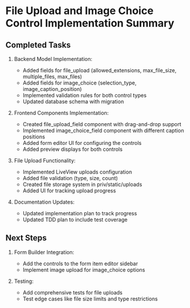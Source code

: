 # File Upload and Image Choice Control Implementation Summary

## Completed Tasks

1. Backend Model Implementation:
   - Added fields for file_upload (allowed_extensions, max_file_size, multiple_files, max_files)
   - Added fields for image_choice (selection_type, image_caption_position)
   - Implemented validation rules for both control types
   - Updated database schema with migration

2. Frontend Components Implementation:
   - Created file_upload_field component with drag-and-drop support
   - Implemented image_choice_field component with different caption positions
   - Added form editor UI for configuring the controls
   - Added preview displays for both controls

3. File Upload Functionality:
   - Implemented LiveView uploads configuration
   - Added file validation (type, size, count)
   - Created file storage system in priv/static/uploads
   - Added UI for tracking upload progress

4. Documentation Updates:
   - Updated implementation plan to track progress
   - Updated TDD plan to include test coverage

## Next Steps

1. Form Builder Integration:
   - Add the controls to the form item editor sidebar
   - Implement image upload for image_choice options

2. Testing:
   - Add comprehensive tests for file uploads
   - Test edge cases like file size limits and type restrictions
